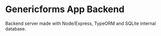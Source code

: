 # Genericforms App Backend

Backend server made with Node/Express, TypeORM and SQLite internal database.
